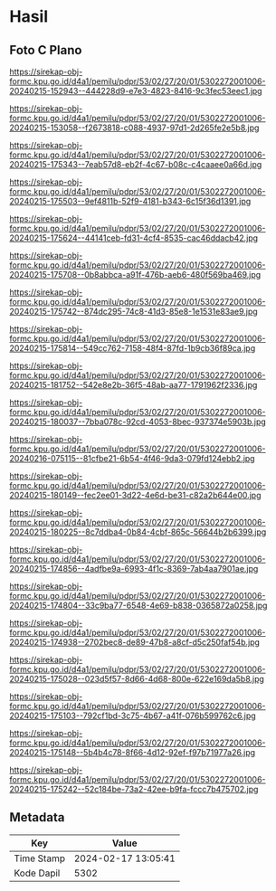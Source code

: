# Hasil

## Foto C Plano

https://sirekap-obj-formc.kpu.go.id/d4a1/pemilu/pdpr/53/02/27/20/01/5302272001006-20240215-152943--444228d9-e7e3-4823-8416-9c3fec53eec1.jpg

https://sirekap-obj-formc.kpu.go.id/d4a1/pemilu/pdpr/53/02/27/20/01/5302272001006-20240215-153058--f2673818-c088-4937-97d1-2d265fe2e5b8.jpg

https://sirekap-obj-formc.kpu.go.id/d4a1/pemilu/pdpr/53/02/27/20/01/5302272001006-20240215-175343--7eab57d8-eb2f-4c67-b08c-c4caaee0a66d.jpg

https://sirekap-obj-formc.kpu.go.id/d4a1/pemilu/pdpr/53/02/27/20/01/5302272001006-20240215-175503--9ef4811b-52f9-4181-b343-6c15f36d1391.jpg

https://sirekap-obj-formc.kpu.go.id/d4a1/pemilu/pdpr/53/02/27/20/01/5302272001006-20240215-175624--44141ceb-fd31-4cf4-8535-cac46ddacb42.jpg

https://sirekap-obj-formc.kpu.go.id/d4a1/pemilu/pdpr/53/02/27/20/01/5302272001006-20240215-175708--0b8abbca-a91f-476b-aeb6-480f569ba469.jpg

https://sirekap-obj-formc.kpu.go.id/d4a1/pemilu/pdpr/53/02/27/20/01/5302272001006-20240215-175742--874dc295-74c8-41d3-85e8-1e1531e83ae9.jpg

https://sirekap-obj-formc.kpu.go.id/d4a1/pemilu/pdpr/53/02/27/20/01/5302272001006-20240215-175814--549cc762-7158-48f4-87fd-1b9cb36f89ca.jpg

https://sirekap-obj-formc.kpu.go.id/d4a1/pemilu/pdpr/53/02/27/20/01/5302272001006-20240215-181752--542e8e2b-36f5-48ab-aa77-1791962f2336.jpg

https://sirekap-obj-formc.kpu.go.id/d4a1/pemilu/pdpr/53/02/27/20/01/5302272001006-20240215-180037--7bba078c-92cd-4053-8bec-937374e5903b.jpg

https://sirekap-obj-formc.kpu.go.id/d4a1/pemilu/pdpr/53/02/27/20/01/5302272001006-20240216-075115--81cfbe21-6b54-4f46-9da3-079fd124ebb2.jpg

https://sirekap-obj-formc.kpu.go.id/d4a1/pemilu/pdpr/53/02/27/20/01/5302272001006-20240215-180149--fec2ee01-3d22-4e6d-be31-c82a2b644e00.jpg

https://sirekap-obj-formc.kpu.go.id/d4a1/pemilu/pdpr/53/02/27/20/01/5302272001006-20240215-180225--8c7ddba4-0b84-4cbf-865c-56644b2b6399.jpg

https://sirekap-obj-formc.kpu.go.id/d4a1/pemilu/pdpr/53/02/27/20/01/5302272001006-20240215-174856--4adfbe9a-6993-4f1c-8369-7ab4aa7901ae.jpg

https://sirekap-obj-formc.kpu.go.id/d4a1/pemilu/pdpr/53/02/27/20/01/5302272001006-20240215-174804--33c9ba77-6548-4e69-b838-0365872a0258.jpg

https://sirekap-obj-formc.kpu.go.id/d4a1/pemilu/pdpr/53/02/27/20/01/5302272001006-20240215-174938--2702bec8-de89-47b8-a8cf-d5c250faf54b.jpg

https://sirekap-obj-formc.kpu.go.id/d4a1/pemilu/pdpr/53/02/27/20/01/5302272001006-20240215-175028--023d5f57-8d66-4d68-800e-622e169da5b8.jpg

https://sirekap-obj-formc.kpu.go.id/d4a1/pemilu/pdpr/53/02/27/20/01/5302272001006-20240215-175103--792cf1bd-3c75-4b67-a41f-076b599762c6.jpg

https://sirekap-obj-formc.kpu.go.id/d4a1/pemilu/pdpr/53/02/27/20/01/5302272001006-20240215-175148--5b4b4c78-8f66-4d12-92ef-f97b71977a26.jpg

https://sirekap-obj-formc.kpu.go.id/d4a1/pemilu/pdpr/53/02/27/20/01/5302272001006-20240215-175242--52c184be-73a2-42ee-b9fa-fccc7b475702.jpg


## Metadata

| Key        | Value               |
| ---------- | ------------------- |
| Time Stamp | 2024-02-17 13:05:41 |
| Kode Dapil | 5302                |



